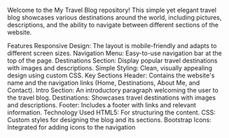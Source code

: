 Welcome to the My Travel Blog repository! This simple yet elegant travel blog showcases various destinations around the world, including pictures, descriptions, and the ability to navigate between different sections of the website.

Features
Responsive Design: The layout is mobile-friendly and adapts to different screen sizes.
Navigation Menu: Easy-to-use navigation bar at the top of the page.
Destinations Section: Display popular travel destinations with images and descriptions.
Simple Styling: Clean, visually appealing design using custom CSS.
Key Sections
Header: Contains the website's name and the navigation links (Home, Destinations, About Me, and Contact).
Intro Section: An introductory paragraph welcoming the user to the travel blog.
Destinations: Showcases travel destinations with images and descriptions.
Footer: Includes a footer with links and relevant information.
Technology Used
HTML5: For structuring the content.
CSS: Custom styles for designing the blog and its sections.
Bootstrap Icons: Integrated for adding icons to the navigation